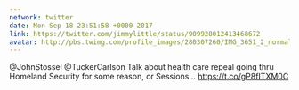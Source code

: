 ```yaml
---
network: twitter
date: Mon Sep 18 23:51:58 +0000 2017
link: https://twitter.com/jimmylittle/status/909928012413468672
avatar: http://pbs.twimg.com/profile_images/280307260/IMG_3651_2_normal.jpg
---
```


@JohnStossel @TuckerCarlson Talk about health care repeal going thru Homeland Security for some reason, or Sessions… https://t.co/gP8fITXM0C
